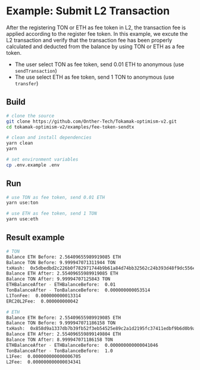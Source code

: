 # Example: Submit L2 Transaction

After the registering TON or ETH as fee token in L2, the transaction fee is applied according to the register fee token. In this example, we excute the L2 transaction and verify that the transaction fee has been properly calculated and deducted from the balance by using TON or ETH as a fee token.

* The user select TON as fee token, send 0.01 ETH to anonymous (use `sendTransaction`)
* The use select ETH as fee token, send 1 TON to anonymous (use `transfer`)

## Build

```bash
# clone the source
git clone https://github.com/Onther-Tech/Tokamak-optimism-v2.git
cd tokamak-optimism-v2/examples/fee-token-sendtx

# clean and install dependencies
yarn clean
yarn

# set environment variables
cp .env.example .env
```

## Run
```bash
# use TON as fee token, send 0.01 ETH
yarn use:ton

# use ETH as fee token, send 1 TON
yarn use:eth
```

## Result example
```bash
# TON
Balance ETH Before: 2.56409655989919085 ETH
Balance TON Before: 9.999947071311944 TON
txHash:  0x5dbedbd2c226b0f782971744b9b61a84d74bb32562c24b393d48f9dc556ee1eb
Balance ETH After: 2.55409655989919085 ETH
Balance TON After: 9.99994707125843 TON
ETHBalanceAfter - ETHBalanceBefore:  0.01
TonBalanceAfter - TonBalanceBefore:  0.000000000053514
L1TonFee:  0.000000000013314
ERC20L2Fee:  0.000000000042

# ETH
Balance ETH Before: 2.55409655989919085 ETH
Balance TON Before: 9.999947071186158 TON
txHash:  0x858d9a1337db7b39fb52f3eb54525e89c2a1d2195fc37411edbf9b6d0b9a8844
Balance ETH After: 2.554096559899149804 ETH
Balance TON After: 8.999947071186158 TON
ETHBalanceAfter - ETHBalanceBefore:  0.000000000000041046
TonBalanceAfter - TonBalanceBefore:  1.0
L1Fee:  0.000000000000006705
L2Fee:  0.000000000000034341
```
